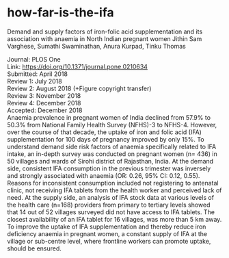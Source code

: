 # how-far-is-the-ifa
Demand and supply factors of iron-folic acid supplementation and its association with anaemia in North Indian pregnant women
Jithin Sam Varghese, Sumathi Swaminathan, Anura Kurpad, Tinku Thomas

Journal: PLOS One  
Link: https://doi.org/10.1371/journal.pone.0210634  
Submitted: April 2018  
Review 1: July 2018  
Review 2: August 2018 (+Figure copyright transfer)  
Review 3: November 2018  
Review 4: December 2018  
Accepted: December 2018  
Anaemia prevalence in pregnant women of India declined from 57.9% to 50.3% from National Family Health Survey (NFHS)-3 to NFHS-4. However, over the course of that decade, the uptake of iron and folic acid (IFA) supplementation for 100 days of pregnancy improved by only 15%. To understand demand side risk factors of anaemia specifically related to IFA intake, an in-depth survey was conducted on pregnant women (n= 436) in 50 villages and wards of Sirohi district of Rajasthan, India. At the demand side, consistent IFA consumption in the previous trimester was inversely and strongly associated with anaemia (OR: 0.26, 95% CI: 0.12, 0.55). Reasons for inconsistent consumption included not registering to antenatal clinic, not receiving IFA tablets from the health worker and perceived lack of need. At the supply side, an analysis of IFA stock data at various levels of the health care (n=168) providers from primary to tertiary levels showed that 14 out of 52 villages surveyed did not have access to IFA tablets. The closest availability of an IFA tablet for 16 villages, was more than 5 km away. To improve the uptake of IFA supplementation and thereby reduce iron deficiency anaemia in pregnant women, a constant supply of IFA at the village or sub-centre level, where frontline workers can promote uptake, should be ensured.  


